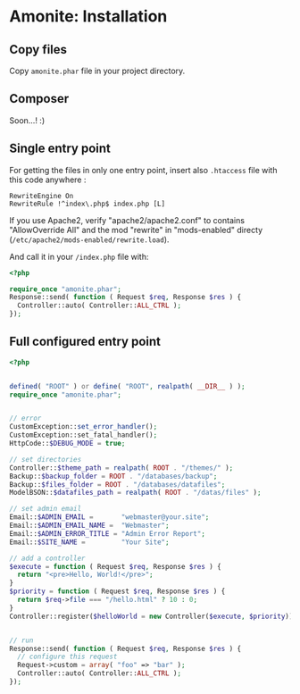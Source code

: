 # Amonite: Installation

## Copy files

Copy `amonite.phar` file in your project directory.

## Composer

Soon...! :)

## Single entry point

For getting the files in only one entry point, insert also `.htaccess` file with this code anywhere :

```
RewriteEngine On
RewriteRule !^index\.php$ index.php [L]
```

If you use Apache2, verify "apache2/apache2.conf" to contains "AllowOverride All" and the mod "rewrite" in "mods-enabled" directy (`/etc/apache2/mods-enabled/rewrite.load`).

And call it in your `/index.php` file with:

``` PHP
<?php

require_once "amonite.phar";
Response::send( function ( Request $req, Response $res ) {
  Controller::auto( Controller::ALL_CTRL );
});
```

## Full configured entry point

``` PHP
<?php


defined( "ROOT" ) or define( "ROOT", realpath( __DIR__ ) );
require_once "amonite.phar";


// error
CustomException::set_error_handler();
CustomException::set_fatal_handler();
HttpCode::$DEBUG_MODE = true;

// set directories
Controller::$theme_path = realpath( ROOT . "/themes/" );
Backup::$backup_folder = ROOT . "/databases/backup";
Backup::$files_folder = ROOT . "/databases/datafiles";
ModelBSON::$datafiles_path = realpath( ROOT . "/datas/files" );

// set admin email
Email::$ADMIN_EMAIL =       "webmaster@your.site";
Email::$ADMIN_EMAIL_NAME =  "Webmaster";
Email::$ADMIN_ERROR_TITLE = "Admin Error Report";
Email::$SITE_NAME =         "Your Site";

// add a controller
$execute = function ( Request $req, Response $res ) {
  return "<pre>Hello, World!</pre>";
}
$priority = function ( Request $req, Response $res ) {
  return $req->file === "/hello.html" ? 10 : 0;
}
Controller::register($helloWorld = new Controller($execute, $priority));


// run
Response::send( function ( Request $req, Response $res ) {
  // configure this request
  Request->custom = array( "foo" => "bar" );
  Controller::auto( Controller::ALL_CTRL );
});
```
